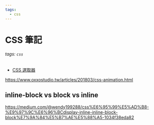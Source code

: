 ```yaml
---
tags:
  - css
---
```


CSS 筆記
===
###### tags: `css`
- [CSS 選取器](https://hackmd.io/@HhEISRGJQTCDoM7tuJ6Tpg/HyRYXio3U)

https://www.oxxostudio.tw/articles/201803/css-animation.html

## inline-block vs block vs inline
https://medium.com/@wendy199288/css%E6%95%99%E5%AD%B8-%E9%97%9C%E6%96%BCdisplay-inline-inline-block-block%E7%9A%84%E5%B7%AE%E5%88%A5-1034f38eda82